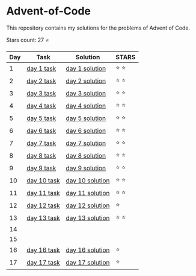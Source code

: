 # Advent-of-Code
This repository contains my solutions for the problems of Advent of Code.

Stars count: 27 :star:

Day | Task | Solution | STARS |
------------ | ------------ | ------------- | ------------- |
1 |[day 1 task](https://github.com/DjolenceTipic/Advent-of-Code/tree/master/aof-2019/day-1) |[day 1 solution](https://github.com/DjolenceTipic/Advent-of-Code/blob/master/aof-2019/day-1/Program.cs) | :star: :star: |
2 |[day 2 task](https://github.com/DjolenceTipic/Advent-of-Code/tree/master/aof-2019/day-2) |[day 2 solution](https://github.com/DjolenceTipic/Advent-of-Code/blob/master/aof-2019/day-2/Program.cs) | :star: :star: |
3 |[day 3 task](https://github.com/DjolenceTipic/Advent-of-Code/tree/master/aof-2019/day-3) |[day 3 solution](https://github.com/DjolenceTipic/Advent-of-Code/blob/master/aof-2019/day-3/Program.cs) | :star: :star: |
4 |[day 4 task](https://github.com/DjolenceTipic/Advent-of-Code/tree/master/aof-2019/day-4) |[day 4 solution](https://github.com/DjolenceTipic/Advent-of-Code/blob/master/aof-2019/day-4/Program.cs) | :star: :star: |
5 |[day 5 task](https://github.com/DjolenceTipic/Advent-of-Code/tree/master/aof-2019/day-5) |[day 5 solution](https://github.com/DjolenceTipic/Advent-of-Code/blob/master/aof-2019/day-5/Program.cs) | :star: :star: |
6 |[day 6 task](https://github.com/DjolenceTipic/Advent-of-Code/tree/master/aof-2019/day-6) |[day 6 solution](https://github.com/DjolenceTipic/Advent-of-Code/blob/master/aof-2019/day-6/Program.cs) | :star: :star: |
7 |[day 7 task](https://github.com/DjolenceTipic/Advent-of-Code/tree/master/aof-2019/day-7) |[day 7 solution](https://github.com/DjolenceTipic/Advent-of-Code/blob/master/aof-2019/day-7/Program.cs) | :star: :star: |
8 |[day 8 task](https://github.com/DjolenceTipic/Advent-of-Code/tree/master/aof-2019/day-8) |[day 8 solution](https://github.com/DjolenceTipic/Advent-of-Code/blob/master/aof-2019/day-8/Program.cs) | :star: :star: |
9 |[day 9 task](https://github.com/DjolenceTipic/Advent-of-Code/tree/master/aof-2019/day-9) |[day 9 solution](https://github.com/DjolenceTipic/Advent-of-Code/blob/master/aof-2019/day-9/Program.cs) | :star: :star: |
10 |[day 10 task](https://github.com/DjolenceTipic/Advent-of-Code/tree/master/aof-2019/day-10) |[day 10 solution](https://github.com/DjolenceTipic/Advent-of-Code/blob/master/aof-2019/day-10/Program.cs) | :star: :star: |
11 |[day 11 task](https://github.com/DjolenceTipic/Advent-of-Code/tree/master/aof-2019/day-11) |[day 11 solution](https://github.com/DjolenceTipic/Advent-of-Code/blob/master/aof-2019/day-10/Program.cs) |:star: :star: |
12 |[day 12 task](https://github.com/DjolenceTipic/Advent-of-Code/tree/master/aof-2019/day-12) |[day 12 solution](https://github.com/DjolenceTipic/Advent-of-Code/blob/master/aof-2019/day-12/Program.cs) | :star: |
13 |[day 13 task](https://github.com/DjolenceTipic/Advent-of-Code/tree/master/aof-2019/day-13) |[day 13 solution](https://github.com/DjolenceTipic/Advent-of-Code/blob/master/aof-2019/day-13/Program.cs) | :star: :star: |
14 | | |
15 | | |
16 |[day 16 task](https://github.com/DjolenceTipic/Advent-of-Code/tree/master/aof-2019/day-16) |[day 16 solution](https://github.com/DjolenceTipic/Advent-of-Code/blob/master/aof-2019/day-16/Program.cs) | :star:  |
17 |[day 17 task](https://github.com/DjolenceTipic/Advent-of-Code/tree/master/aof-2019/day-17) |[day 17 solution](https://github.com/DjolenceTipic/Advent-of-Code/blob/master/aof-2019/day-17/Program.cs) | :star:  |
